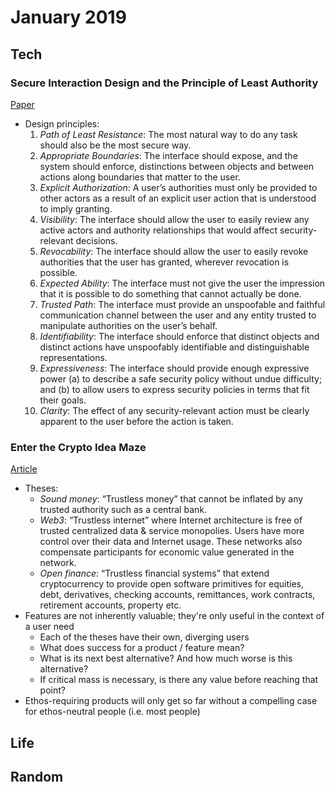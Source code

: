 January 2019
============

Tech
----

### Secure Interaction Design and the Principle of Least Authority

[Paper](http://zesty.ca/pubs/yee-sid-chi2003-workshop.pdf)

- Design principles:
  1. *Path of Least Resistance*: The most natural way to do any task should also be the most secure way.
  2. *Appropriate Boundaries*: The interface should expose, and the system should enforce, distinctions between objects and between actions along boundaries that matter to the user.
  3. *Explicit Authorization*: A user’s authorities must only be provided to other actors as a result of an explicit user action that is understood to imply granting.
  4. *Visibility*: The interface should allow the user to easily review any active actors and authority relationships that would affect security-relevant decisions.
  5. *Revocability*: The interface should allow the user to easily revoke authorities that the user has granted, wherever revocation is possible.
  6. *Expected Ability*: The interface must not give the user the impression that it is possible to do something that cannot actually be done.
  7. *Trusted Path*: The interface must provide an unspoofable and faithful communication channel between the user and any entity trusted to manipulate authorities on the user’s behalf.
  8. *Identifiability*: The interface should enforce that distinct objects and distinct actions have unspoofably identifiable and distinguishable representations.
  9. *Expressiveness*: The interface should provide enough expressive power (a) to describe a safe security policy without undue difficulty; and (b) to allow users to express security policies in terms that fit their goals.
  10. *Clarity*: The effect of any security-relevant action must be clearly apparent to the user before the action is taken.

### Enter the Crypto Idea Maze

[Article](https://jonchoi.com/cryptoideamaze/)

- Theses:
  - *Sound money*: “Trustless money” that cannot be inflated by any trusted authority such as a central bank.
  - *Web3*: “Trustless internet” where Internet architecture is free of trusted centralized data & service monopolies. Users have more control over their data and Internet usage. These networks also compensate participants for economic value generated in the network.
  - *Open finance*: “Trustless financial systems” that extend cryptocurrency to provide open software primitives for equities, debt, derivatives, checking accounts, remittances, work contracts, retirement accounts, property etc.
- Features are not inherently valuable; they're only useful in the context of a user need
  - Each of the theses have their own, diverging users
  - What does success for a product / feature mean?
  - What is its next best alternative? And how much worse is this alternative?
  - If critical mass is necessary, is there any value before reaching that point?
- Ethos-requiring products will only get so far without a compelling case for ethos-neutral people (i.e. most people)


Life
----


Random
------
